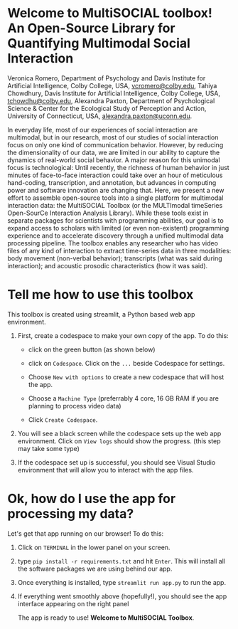 # Welcome to MultiSOCIAL toolbox! An Open-Source Library for Quantifying Multimodal Social Interaction

Veronica Romero, Department of Psychology and Davis Institute for Artificial Intelligence,  Colby College, USA, vcromero@colby.edu, Tahiya Chowdhury, Davis Institute for Artificial Intelligence,  Colby College, USA, tchowdhu@colby.edu, Alexandra Paxton, Department of Psychological Science & Center for the Ecological Study of Perception and Action,  University of Connecticut, USA, alexandra.paxton@uconn.edu.

In everyday life, most of our experiences of social interaction are multimodal, but in our research, most of our studies of social interaction focus on only one kind of communication behavior. However, by reducing the dimensionality of our data, we are limited in our ability to capture the dynamics of real-world social behavior. A major reason for this unimodal focus is technological: Until recently, the richness of human behavior in just minutes of face-to-face interaction could take over an hour of meticulous hand-coding, transcription, and annotation, but advances in computing power and software innovation are changing that. Here, we present a new effort to assemble open-source tools into a single platform for multimodal interaction data: the MultiSOCIAL Toolbox (or the MULTImodal timeSeries Open-SourCe Interaction Analysis Library). While these tools exist in separate packages for scientists with programming abilities, our goal is to expand access to scholars with limited (or even non-existent) programming experience and to accelerate discovery through a unified multimodal data processing pipeline. The toolbox enables any researcher who has video files of any kind of interaction to extract time-series data in three modalities: body movement (non-verbal behavior); transcripts (what was said during interaction); and acoustic prosodic characteristics (how it was said).


# Tell me how to use this toolbox

This toolbox is created using streamlit, a Python based web app environment.

1. First, create a codespace to make your own copy of the app. To do this:
   - click on the green button (as shown below)
  
   - click on `Codespace`. Click on the `...` beside Codespace for settings.
   - Choose `New with options` to create a new codespace that will host the app.
   - Choose a `Machine Type` (preferrably 4 core, 16 GB RAM if you are planning to process video data)
   - Click `Create Codespace`.

2. You will see a black screen while the codespace sets up the web app environment. Click on `View logs` should show the progress. (this step may take some type)
  
3. If the codespace set up is successful, you should see Visual Studio environment that will allow you to interact with the app files.

# Ok, how do I use the app for processing my data?

Let's get that app running on our browser! To do this:

1. Click on `TERMINAL` in the lower panel on your screen.
2. type `pip install -r requirements.txt` and hit `Enter`. This will install all the software packages we are using behind our app.
3. Once everything is installed, type `streamlit run app.py` to run the app.
4. If everything went smoothly above (hopefully!), you should see the app interface appearing on the right panel

   The app is ready to use! **Welcome to MultiSOCIAL Toolbox**. 

